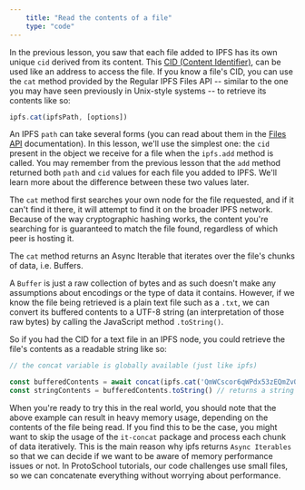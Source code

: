 ```yaml
---
    title: "Read the contents of a file"
    type: "code"
---
```


In the previous lesson, you saw that each file added to IPFS has its own unique `cid` derived from its content. This [CID (Content Identifier)](https://proto.school/#/data-structures/04), can be used like an address to access the file. If you know a file's CID, you can use the `cat` method provided by the Regular IPFS Files API -- similar to the one you may have seen previously in Unix-style systems -- to retrieve its contents like so:

```javascript
ipfs.cat(ipfsPath, [options])
```

An IPFS `path` can take several forms (you can read about them in the [Files API](https://github.com/ipfs/interface-js-ipfs-core/blob/master/SPEC/FILES.md#cat) documentation). In this lesson, we'll use the simplest one: the `cid` present in the object we receive for a file when the `ipfs.add` method is called. You may remember from the previous lesson that the `add` method returned both `path` and `cid` values for each file you added to IPFS. We'll learn more about the difference between these two values later.

The `cat` method first searches your own node for the file requested, and if it can't find it there, it will attempt to find it on the broader IPFS network. Because of the way cryptographic hashing works, the content you're searching for is guaranteed to match the file found, regardless of which peer is hosting it.

The `cat` method returns an Async Iterable that iterates over the file's chunks of data, i.e. Buffers.

A `Buffer` is just a raw collection of bytes and as such doesn't make any assumptions about encodings or the type of data it contains. However, if we know the file being retrieved is a plain text file such as a `.txt`, we can convert its buffered contents to a UTF-8 string (an interpretation of those raw bytes) by calling the JavaScript method `.toString()`.

So if you had the CID for a text file in an IPFS node, you could retrieve the file's contents as a readable string like so:

```javascript
// the concat variable is globally available (just like ipfs)

const bufferedContents = await concat(ipfs.cat('QmWCscor6qWPdx53zEQmZvQvuWQYxx1ARRCXwYVE4s9wzJ')) // returns a Buffer
const stringContents = bufferedContents.toString() // returns a string
```

When you're ready to try this in the real world, you should note that the above example can result in heavy memory usage, depending on the contents of the file being read. If you find this to be the case, you might want to skip the usage of the `it-concat` package and process each chunk of data iteratively.
This is the main reason why ipfs returns `Async Iterables` so that we can decide if we want to be aware of memory performance issues or not.
In ProtoSchool tutorials, our code challenges use small files, so we can concatenate everything without worrying about performance.
